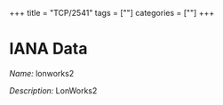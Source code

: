 +++
title = "TCP/2541"
tags = [""]
categories = [""]
+++

# IANA Data

_Name:_ lonworks2

_Description:_ LonWorks2

